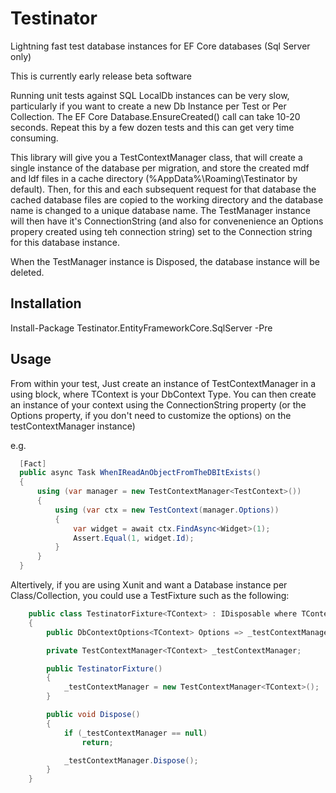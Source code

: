 # Testinator
Lightning fast test database instances for EF Core databases (Sql Server only)  

This is currently early release beta software

Running unit tests against SQL LocalDb instances can be very slow, particularly if you want to create a new Db Instance per Test or Per Collection. The EF Core Database.EnsureCreated() call can take 10-20 seconds. Repeat this by a few dozen tests and this can get very time consuming.

This library will give you a TestContextManager class, that will create a single instance of the database per migration, and store the created mdf and ldf files in a cache directory (%AppData%\Roaming\Testinator by default). Then, for this and each subsequent request for that database the cached database files are copied to the working directory and the database name is changed to a unique database name. The TestManager instance will then have it's ConnectionString (and also for convenenience an Options propery created using teh connection string) set to the Connection string for this database instance.

When the TestManager instance is Disposed, the database instance will be deleted.

## Installation

Install-Package Testinator.EntityFrameworkCore.SqlServer -Pre

## Usage 

From within your test, Just create an instance of TestContextManager<TContext> in a using block, where TContext is your DbContext Type. You can then create an instance of your context using the ConnectionString property (or the Options property, if you don't need to customize the options) on the testContextManager instance)

e.g.

```C#
  [Fact]
  public async Task WhenIReadAnObjectFromTheDBItExists()
  {
      using (var manager = new TestContextManager<TestContext>())
      {
          using (var ctx = new TestContext(manager.Options))
          {
              var widget = await ctx.FindAsync<Widget>(1);
              Assert.Equal(1, widget.Id);
          }
      }
  }
```

Altertively, if you are using Xunit and want a Database instance per Class/Collection, you could use a TestFixture such as the following:

```C#
    public class TestinatorFixture<TContext> : IDisposable where TContext : DbContext
    {
        public DbContextOptions<TContext> Options => _testContextManager.Options;

        private TestContextManager<TContext> _testContextManager;

        public TestinatorFixture()
        {
            _testContextManager = new TestContextManager<TContext>();
        }

        public void Dispose()
        {
            if (_testContextManager == null)
                return;

            _testContextManager.Dispose();
        }
    }
```



